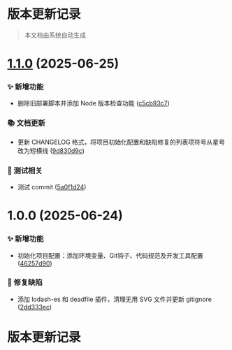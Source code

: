 # 版本更新记录

> 本文档由系统自动生成

# [1.1.0](https://github.com/JerryWebLee/vite-react/compare/v1.0.0...v1.1.0) (2025-06-25)

### ✨ 新增功能

- 删除旧部署脚本并添加 Node 版本检查功能 ([c5cb93c7](https://github.com/JerryWebLee/vite-react/commit/c5cb93c7dc676f34c8ef01540cb66836521b5773))

### 📚 文档更新

- 更新 CHANGELOG 格式，将项目初始化配置和缺陷修复的列表项符号从星号改为短横线 ([9d830d9c](https://github.com/JerryWebLee/vite-react/commit/9d830d9c350eb52382acb7d11dd924a411ab8080))

### 🧪 测试相关

- 测试 commit ([5a0f1d24](https://github.com/JerryWebLee/vite-react/commit/5a0f1d240cc253ecb4de867c72379a073d29b4ae))

# 1.0.0 (2025-06-24)

### ✨ 新增功能

- 初始化项目配置：添加环境变量、Git钩子、代码规范及开发工具配置 ([46257d90](https://github.com/JerryWebLee/vite-react/commit/46257d909cb00cf91a3b8d649c213b156f07f8ec))

### 🐛 修复缺陷

- 添加 lodash-es 和 deadfile 插件，清理无用 SVG 文件并更新 gitignore ([2dd333ec](https://github.com/JerryWebLee/vite-react/commit/2dd333ecc561fbaa8ebd4d7066982812ace301e5))

# 版本更新记录
